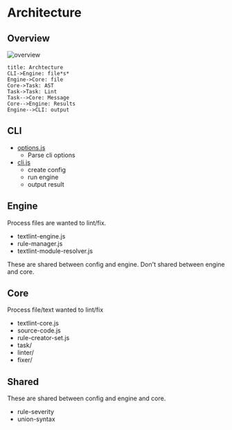 # Architecture

## Overview

![overview](https://monosnap.com/file/5YipQ1aokyShGwTvqTu35lY5rEOCTX.png)

```
title: Archtecture
CLI->Engine: file*s*
Engine->Core: file
Core->Task: AST
Task->Task: Lint
Task-->Core: Message
Core-->Engine: Results
Engine-->CLI: output
```

## CLI

- [options.js](./options.js)
    - Parse cli options
- [cli.js](./cli.js)
    - create config
    - run engine
    - output result
    
## Engine

Process files are wanted to lint/fix.

- textlint-engine.js
- rule-manager.js
- textlint-module-resolver.js

These are shared between config and engine.
Don't shared between engine and core.

## Core

Process file/text wanted to lint/fix

- textlint-core.js
- source-code.js
- rule-creator-set.js
- task/
- linter/
- fixer/

## Shared

These are shared between config and engine and core.

- rule-severity
- union-syntax
